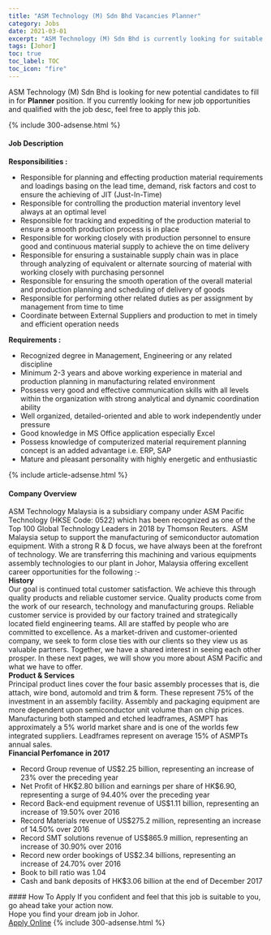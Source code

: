 ```yaml
---
title: "ASM Technology (M) Sdn Bhd Vacancies Planner" 
category: Jobs 
date: 2021-03-01 
excerpt: "ASM Technology (M) Sdn Bhd is currently looking for suitable person to fill in the Planner which based in Johor" 
tags: [Johor] 
toc: true 
toc_label: TOC 
toc_icon: "fire" 
--- 
```


<p>ASM Technology (M) Sdn Bhd is looking for new potential candidates to fill in for <b>Planner</b> position. If you currently looking for new job opportunities and qualified with the job desc, feel free to apply this job.
</p>{% include 300-adsense.html %} 
<div><div><h4>Job Description</h4></div><div><div><span><div><div><strong>Responsibilities :</strong></div><ul><li>Responsible for planning and effecting production material requirements and loadings basing on the lead time, demand, risk factors and cost to ensure the achieving of JIT (Just-In-Time)</li><li>Responsible for controlling the production material inventory level always at an optimal level</li><li>Responsible for tracking and expediting of the production material to ensure a smooth production process is in place</li><li>Responsible for working closely with production personnel to ensure good and continuous material supply to achieve the on time delivery</li><li>Responsible for ensuring a sustainable supply chain was in place through analyzing of equivalent or alternate sourcing of material with working closely with purchasing personnel</li><li>Responsible for ensuring the smooth operation of the overall material and production planning and scheduling of delivery of goods</li><li>Responsible for performing other related duties as per assignment by management from time to time</li><li>Coordinate between External Suppliers and production to met in timely and efficient operation needs</li></ul><div><strong>Requirements :</strong></div><ul><li>Recognized degree in Management, Engineering or any related discipline</li><li>Minimum 2-3 years and above working experience in material and production planning in manufacturing related environment</li><li>Possess very good and effective communication skills with all levels within the organization with strong analytical and dynamic coordination ability</li><li>Well organized, detailed-oriented and able to work independently under pressure</li><li>Good knowledge in MS Office application especially Excel</li><li>Possess knowledge of computerized material requirement planning concept is an added advantage i.e. ERP, SAP</li><li>Mature and pleasant personality with highly energetic and enthusiastic</li></ul></div></span></div></div></div> 
{% include article-adsense.html %} 
<div><div><h4>Company Overview</h4></div><div><div><span><div><div>
	ASM Technology Malaysia is a subsidiary company under ASM Pacific Technology (HKSE Code: 0522) which has been recognized as one of the Top 100 Global Technology Leaders in 2018 by Thomson Reuters.&#160; ASM Malaysia setup to support the manufacturing of semiconductor automation equipment. With a strong R &amp; D focus, we have always been at the forefront of technology. We are transferring this machining and various equipments assembly technologies to our plant in Johor, Malaysia offering excellent career opportunities for the following :-</div>
<div>
<strong>History</strong></div>
<div>
<div>
		Our goal is continued total customer satisfaction. We achieve this through quality products and reliable customer service. Quality products come from the work of our research, technology and manufacturing groups. Reliable customer service is provided by our factory trained and strategically located field engineering teams. All are staffed by people who are committed to excellence. As a market-driven and customer-oriented company, we seek to form close ties with our clients so they view us as valuable partners. Together, we have a shared interest in seeing each other prosper. In these next pages, we will show you more about ASM Pacific and what we have to offer.</div>
</div>
<div>
<strong>Product &amp; Services</strong></div>
<div>
<div>
		Principal product lines cover the four basic assembly processes that is, die attach, wire bond, automold and trim &amp; form. These represent 75% of the investment in an assembly facility. Assembly and packaging equipment are more dependent upon semiconductor unit volume than on chip prices. Manufacturing both stamped and etched leadframes, ASMPT has approximately a 5% world market share and is one of the worlds few integrated suppliers. Leadframes represent on average 15% of ASMPTs annual sales.</div>
</div>
<div>
<strong>Financial Perfomance in 2017</strong></div>
<ul>
<li>
		Record Group revenue of US$2.25 billion, representing an increase of 23% over the preceding year</li>
<li>
		Net Profit of HK$2.80 billion and earnings per share of HK$6.90, representing a surge of 94.40% over the preceding year</li>
<li>
		Record Back-end equipment revenue of US$1.11 billion, representing an increase of 19.50% over 2016</li>
<li>
		Record Materials revenue of US$275.2 million, representing an increase of 14.50% over 2016</li>
<li>
		Record SMT solutions revenue of US$865.9 million, representing an increase of 30.90% over 2016</li>
<li>
		Record new order bookings of US$2.34 billions, representing an increase of 24.70% over 2016</li>
<li>
		Book to bill ratio was 1.04</li>
<li>
		Cash and bank deposits of HK$3.06 billion at the end of December 2017</li>
</ul></div></span></div></div></div> 
#### How To Apply 
If you confident and feel that this job is suitable to you, go ahead take your action now. <br/> 
Hope you find your dream job in Johor. <br/> 
<a href="https://www.jobstreet.com.my/en/job/planner-4493434?jobId=jobstreet-my-job-4493434&" class="btn btn--info" target="_blank" rel="nofollow noopenner">Apply Online</a> 
{% include 300-adsense.html %} 